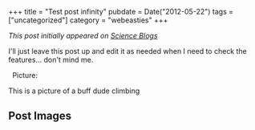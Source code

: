 +++
title = "Test post infinity"
pubdate = Date("2012-05-22")
tags = ["uncategorized"]
category = "webeasties"
+++

_This post initially appeared on [Science Blogs](http://scienceblogs.com/webeasties)_

I'll just leave this post up and edit it as needed when I need to check the features... don't mind me.

 
Picture:

This is a picture of a buff dude climbing

      
  

 ## Post Images


